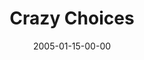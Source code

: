 ---
layout: message
category: message
series: "Revolution"
title: "Crazy Choices"
date: 2005-01-15-00-00
message_id: 137
audio: "http://s3.amazonaws.com/crossroads-media/media/legacy/mp3/Revolution_02_01-15-05_Crazy_Choices.mp3"
audio-duration: "42:39"
explicit: "N"
---